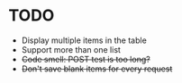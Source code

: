 # TODO

- Display multiple items in the table
- Support more than one list
- ~~Code smell: POST test is too long?~~
- ~~Don't save blank items for every request~~